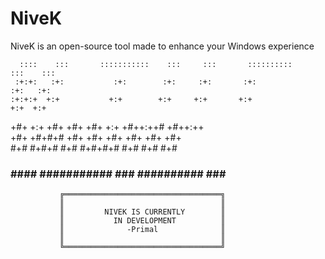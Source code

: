 # NiveK
NiveK is an open-source tool made to enhance your Windows experience


      ::::    :::       :::::::::::    :::     :::       ::::::::::       :::    ::: 
     :+:+:   :+:           :+:        :+:     :+:       :+:              :+:   :+:   
    :+:+:+  +:+           +:+        +:+     +:+       +:+              +:+  +:+     
   +#+ +:+ +#+           +#+        +#+     +:+       +#++:++#         +#++:++       
  +#+  +#+#+#           +#+         +#+   +#+        +#+              +#+  +#+       
 #+#   #+#+#           #+#          #+#+#+#         #+#              #+#   #+#       
###    ####       ###########        ###           ##########       ###    ###       


               ╔═══════════════════════════════════╗
               ║                                   ║
               ║         NIVEK IS CURRENTLY        ║
               ║           IN DEVELOPMENT          ║
               ║              -Primal              ║
               ║                                   ║
               ╚═══════════════════════════════════╝
